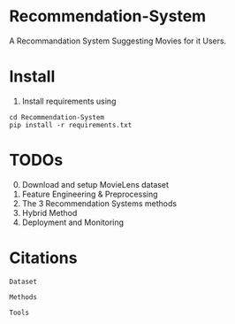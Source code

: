 # Recommendation-System
A Recommandation System Suggesting Movies for it Users.


# Install
1. Install requirements using 
```shell
cd Recommendation-System
pip install -r requirements.txt 
```

# TODOs
0. Download and setup MovieLens dataset
1. Feature Engineering & Preprocessing
2. The 3 Recommendation Systems methods
3. Hybrid Method
4. Deployment and Monitoring


# Citations
```
Dataset
```

```
Methods
```

```
Tools
```